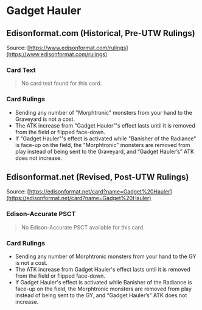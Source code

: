 # Gadget Hauler

## Edisonformat.com (Historical, Pre-UTW Rulings)

Source: [https://www.edisonformat.com/rulings](https://www.edisonformat.com/rulings)

### Card Text

> No card text found for this card.

### Card Rulings

*   Sending any number of "Morphtronic" monsters from your hand to the Graveyard is not a cost.
*   The ATK increase from "Gadget Hauler"'s effect lasts until it is removed from the field or flipped face-down.
*   If "Gadget Hauler"'s effect is activated while "Banisher of the Radiance" is face-up on the field, the "Morphtronic" monsters are removed from play instead of being sent to the Graveyard, and “Gadget Hauler’s” ATK does not increase.

## Edisonformat.net (Revised, Post-UTW Rulings)

Source: [https://edisonformat.net/card?name=Gadget%20Hauler](https://edisonformat.net/card?name=Gadget%20Hauler)

### Edison-Accurate PSCT

> No Edison-Accurate PSCT available for this card.

### Card Rulings

*   Sending any number of Morphtronic monsters from your hand to the GY is not a cost.
*   The ATK increase from Gadget Hauler's effect lasts until it is removed from the field or flipped face-down.
*   If Gadget Hauler's effect is activated while Banisher of the Radiance is face-up on the field, the Morphtronic monsters are removed from play instead of being sent to the GY, and “Gadget Hauler’s” ATK does not increase.
            